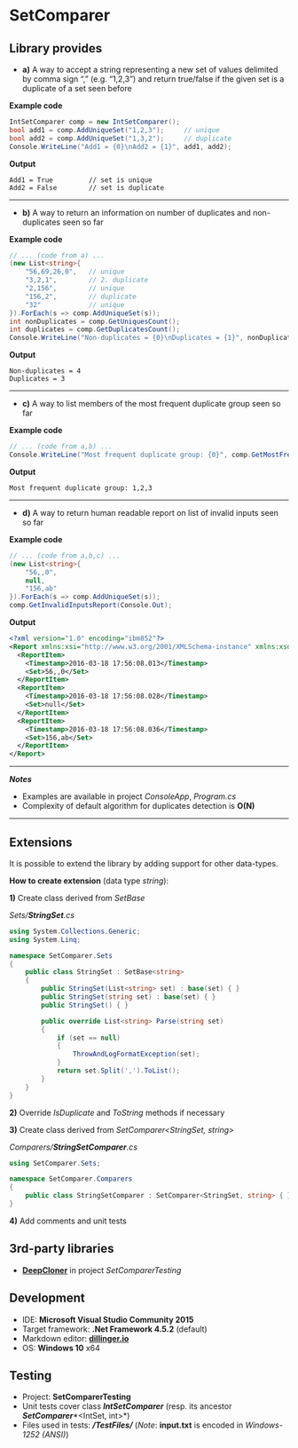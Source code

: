 # SetComparer

## Library provides
- **a)** A way to accept a string representing a new set of values delimited by comma sign “,” (e.g. “1,2,3”) and return true/false if the given set is a duplicate of a set seen before

**Example code**
```c#
IntSetComparer comp = new IntSetComparer();
bool add1 = comp.AddUniqueSet("1,2,3");     // unique
bool add2 = comp.AddUniqueSet("1,3,2");     // duplicate
Console.WriteLine("Add1 = {0}\nAdd2 = {1}", add1, add2);
```
**Output**
```
Add1 = True         // set is unique
Add2 = False        // set is duplicate
```
---
- **b)** A way to return an information on number of duplicates and non-duplicates seen so far

**Example code**
```c#
// ... (code from a) ...
(new List<string>{
    "56,69,26,0",   // unique
    "3,2,1",        // 2. duplicate
    "2,156",        // unique
    "156,2",        // duplicate
    "32"            // unique
}).ForEach(s => comp.AddUniqueSet(s));
int nonDuplicates = comp.GetUniquesCount();
int duplicates = comp.GetDuplicatesCount();            
Console.WriteLine("Non-duplicates = {0}\nDuplicates = {1}", nonDuplicates, duplicates);
```
**Output**
```
Non-duplicates = 4
Duplicates = 3
```
---
- **c)** A way to list members of the most frequent duplicate group seen so far

**Example code**
```c#
// ... (code from a,b) ...
Console.WriteLine("Most frequent duplicate group: {0}", comp.GetMostFrequentSet());
```
**Output**
```
Most frequent duplicate group: 1,2,3
```
---
- **d)** A way to return human readable report on list of invalid inputs seen so far

**Example code**
```c#
// ... (code from a,b,c) ...
(new List<string>{
    "56,,0",  
    null,              
    "156,ab"
}).ForEach(s => comp.AddUniqueSet(s));
comp.GetInvalidInputsReport(Console.Out);
```
**Output**
```xml
<?xml version="1.0" encoding="ibm852"?>
<Report xmlns:xsi="http://www.w3.org/2001/XMLSchema-instance" xmlns:xsd="http://www.w3.org/2001/XMLSchema">
  <ReportItem>
    <Timestamp>2016-03-18 17:56:08.013</Timestamp>
    <Set>56,,0</Set>
  </ReportItem>
  <ReportItem>
    <Timestamp>2016-03-18 17:56:08.028</Timestamp>
    <Set>null</Set>
  </ReportItem>
  <ReportItem>
    <Timestamp>2016-03-18 17:56:08.036</Timestamp>
    <Set>156,ab</Set>
  </ReportItem>
</Report>
```
---
***Notes*** 
- Examples are available in project *ConsoleApp*, *Program.cs*
- Complexity of default algorithm for duplicates detection is **O(N)**

---
## Extensions
It is possible to extend the library by adding support for other data-types.

**How to create extension** (data type *string*):

**1)** Create class derived from *SetBase<string>*

*Sets/**StringSet**.cs*
```c#
using System.Collections.Generic;
using System.Linq;

namespace SetComparer.Sets
{
    public class StringSet : SetBase<string>
    {
        public StringSet(List<string> set) : base(set) { }
        public StringSet(string set) : base(set) { }
        public StringSet() { }

        public override List<string> Parse(string set)
        {
            if (set == null)
            {
                ThrowAndLogFormatException(set);
            }
            return set.Split(',').ToList();
        }
    }
}
```
**2)** Override *IsDuplicate* and *ToString* methods if necessary

**3)** Create class derived from *SetComparer<StringSet, string>*

*Comparers/**StringSetComparer**.cs*
```c#
using SetComparer.Sets;

namespace SetComparer.Comparers
{
    public class StringSetComparer : SetComparer<StringSet, string> { }
}
```
**4)** Add comments and unit tests

## 3rd-party libraries
- [**DeepCloner**](https://www.nuget.org/packages/DeepCloner/) in project *SetComparerTesting*

## Development
- IDE: **Microsoft Visual Studio Community 2015**
- Target framework: **.Net Framework 4.5.2** (default)
- Markdown editor: [**dillinger.io**](http://dillinger.io/)
- OS: **Windows 10** x64

## Testing
- Project: **SetComparerTesting**
- Unit tests cover class ***IntSetComparer*** (resp. its ancestor ***SetComparer****\<IntSet, int\>*)
- Files used in tests: ***/TestFiles/*** (*Note*: **input.txt** is encoded in *Windows-1252 (ANSI)*)
